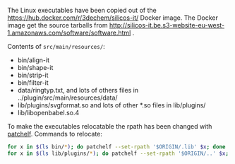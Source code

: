 The Linux executables have been copied out of the https://hub.docker.com/r/3dechem/silicos-it/ Docker image.
The Docker image get the source tarballs from http://silicos-it.be.s3-website-eu-west-1.amazonaws.com/software/software.html .

Contents of `src/main/resources/`:

* bin/align-it
* bin/shape-it
* bin/strip-it
* bin/filter-it
* data/ringtyp.txt, and lots of others files in ../plugin/src/main/resources/data/
* lib/plugins/svgformat.so and lots of other *.so files in lib/plugins/
* lib/libopenbabel.so.4


To make the executables relocatable the rpath has been changed with [patchelf](https://nixos.org/patchelf.html).
Commands to relocate:

```bash
for x in $(ls bin/*); do patchelf --set-rpath '$ORIGIN/.lib' $x; done
for x in $(ls lib/plugins/*); do patchelf --set-rpath '$ORIGIN/..' $x; done
```
